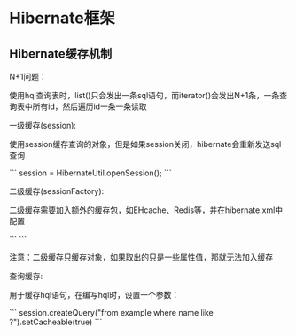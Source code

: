 # Hibernate框架
## Hibernate缓存机制
<p>N+1问题：</p>
<p>使用hql查询表时，list()只会发出一条sql语句，而iterator()会发出N+1条，一条查询表中所有id，然后遍历id一条一条读取</p>
<p>一级缓存(session):</p>
<p>使用session缓存查询的对象，但是如果session关闭，hibernate会重新发送sql查询</p>
```
session = HibernateUtil.openSession();
```
<p>二级缓存(sessionFactory):</p>
<p>二级缓存需要加入额外的缓存包，如EHcache、Redis等，并在hibernate.xml中配置</p>
```
<hibernate-mapping package="com.xxx.bean">
    <class name="example" table="example">
        <!-- 二级缓存一般设置为只读的 -->
        <cache usage="read-only"/>
        <id name="id" type="int" column="id">
            <generator class="native"/>
        </id>
        <property name="name" column="name" type="string"></property>
        <many-to-one name="test" column="test" fetch="join"></many-to-one>
    </class>
</hibernate-mapping>
```
<p>注意：二级缓存只缓存对象，如果取出的只是一些属性值，那就无法加入缓存</p>
<p>查询缓存:</p>
<p>用于缓存hql语句，在编写hql时，设置一个参数：</p>
```
session.createQuery("from example where name like ?").setCacheable(true)
```
